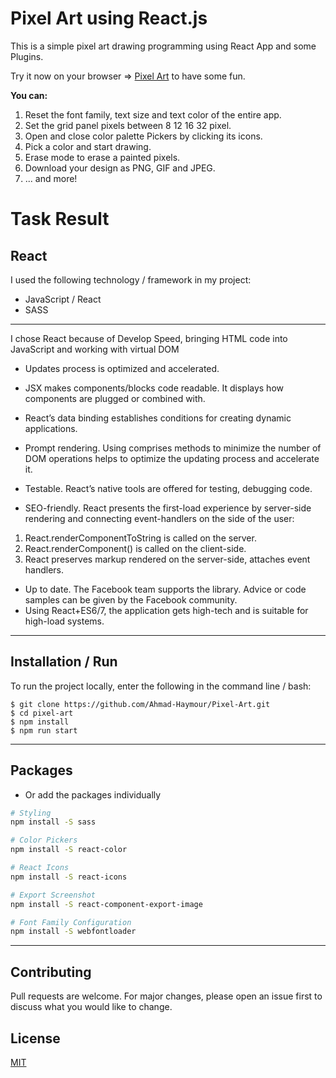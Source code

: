 # Pixel Art using React.js
This is a simple pixel art drawing programming using React App and some Plugins.


Try it now on your browser => [Pixel Art](https://pixel-art-22.netlify.app/) to have some fun.

**You can:**
1. Reset the font family, text size and text color of the entire app.
1. Set the grid panel pixels between 8 12 16 32 pixel.
1. Open and close color palette Pickers by clicking its icons.
1. Pick a color and start drawing.
1. Erase mode to erase a painted pixels.
1. Download your design as PNG, GIF and JPEG.
1. ... and more!



# Task Result

## React

I used the following technology / framework in my project:

- JavaScript / React
- SASS
---

I chose React because of Develop Speed, bringing HTML code into JavaScript and working with virtual DOM

- Updates process is optimized and accelerated.
- JSX makes components/blocks code readable. It displays how components are plugged or combined with.
- React’s data binding establishes conditions for creating dynamic applications.
- Prompt rendering. Using comprises methods to minimize the number of DOM operations helps to optimize the updating process and accelerate it.

- Testable. React’s native tools are offered for testing, debugging code.
- SEO-friendly. React presents the first-load experience by server-side rendering and connecting event-handlers on the side of the user:
1. React.renderComponentToString is called on the server.
2. React.renderComponent() is called on the client-side.
3. React preserves markup rendered on the server-side, attaches event handlers.
- Up to date. The Facebook team supports the library. Advice or code samples can be given by the Facebook community.
- Using React+ES6/7, the application gets high-tech and is suitable for high-load systems.
---

## Installation / Run


To run the project locally, enter the following in the command line / bash:

```console
$ git clone https://github.com/Ahmad-Haymour/Pixel-Art.git
$ cd pixel-art
$ npm install
$ npm run start
```
---

## Packages
* Or add the packages individually
```bash
# Styling
npm install -S sass

# Color Pickers
npm install -S react-color

# React Icons
npm install -S react-icons

# Export Screenshot
npm install -S react-component-export-image

# Font Family Configuration
npm install -S webfontloader

```



---

## Contributing
Pull requests are welcome. For major changes, please open an issue first
to discuss what you would like to change.

## License
[MIT](https://choosealicense.com/licenses/mit/)

